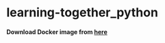 # learning-together_python

#### Download Docker image from [here](https://github.com/users/miku0129/packages/container/package/learning-together_docker%2Flearning-together)

